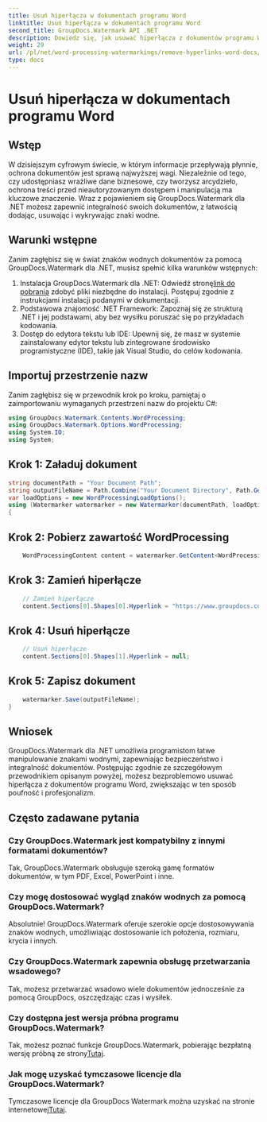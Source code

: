 ```yaml
---
title: Usuń hiperłącza w dokumentach programu Word
linktitle: Usuń hiperłącza w dokumentach programu Word
second_title: GroupDocs.Watermark API .NET
description: Dowiedz się, jak usuwać hiperłącza z dokumentów programu Word za pomocą GroupDocs.Watermark dla .NET. Zwiększ bezpieczeństwo dokumentów bez wysiłku.
weight: 29
url: /pl/net/word-processing-watermarkings/remove-hyperlinks-word-docs/
type: docs
---
```

# Usuń hiperłącza w dokumentach programu Word

## Wstęp
W dzisiejszym cyfrowym świecie, w którym informacje przepływają płynnie, ochrona dokumentów jest sprawą najwyższej wagi. Niezależnie od tego, czy udostępniasz wrażliwe dane biznesowe, czy tworzysz arcydzieło, ochrona treści przed nieautoryzowanym dostępem i manipulacją ma kluczowe znaczenie. Wraz z pojawieniem się GroupDocs.Watermark dla .NET możesz zapewnić integralność swoich dokumentów, z łatwością dodając, usuwając i wykrywając znaki wodne.
## Warunki wstępne
Zanim zagłębisz się w świat znaków wodnych dokumentów za pomocą GroupDocs.Watermark dla .NET, musisz spełnić kilka warunków wstępnych:
1.  Instalacja GroupDocs.Watermark dla .NET: Odwiedź stronę[link do pobrania](https://releases.groupdocs.com/Watermark/net/) zdobyć pliki niezbędne do instalacji. Postępuj zgodnie z instrukcjami instalacji podanymi w dokumentacji.
2. Podstawowa znajomość .NET Framework: Zapoznaj się ze strukturą .NET i jej podstawami, aby bez wysiłku poruszać się po przykładach kodowania.
3. Dostęp do edytora tekstu lub IDE: Upewnij się, że masz w systemie zainstalowany edytor tekstu lub zintegrowane środowisko programistyczne (IDE), takie jak Visual Studio, do celów kodowania.

## Importuj przestrzenie nazw
Zanim zagłębisz się w przewodnik krok po kroku, pamiętaj o zaimportowaniu wymaganych przestrzeni nazw do projektu C#:
```csharp
using GroupDocs.Watermark.Contents.WordProcessing;
using GroupDocs.Watermark.Options.WordProcessing;
using System.IO;
using System;
```
## Krok 1: Załaduj dokument
```csharp
string documentPath = "Your Document Path";
string outputFileName = Path.Combine("Your Document Directory", Path.GetFileName(documentPath));
var loadOptions = new WordProcessingLoadOptions();
using (Watermarker watermarker = new Watermarker(documentPath, loadOptions))
{
```
## Krok 2: Pobierz zawartość WordProcessing
```csharp
    WordProcessingContent content = watermarker.GetContent<WordProcessingContent>();
```
## Krok 3: Zamień hiperłącze
```csharp
    // Zamień hiperłącze
    content.Sections[0].Shapes[0].Hyperlink = "https://www.groupdocs.com/”;
```
## Krok 4: Usuń hiperłącze
```csharp
    // Usuń hiperłącze
    content.Sections[0].Shapes[1].Hyperlink = null;
```
## Krok 5: Zapisz dokument
```csharp
    watermarker.Save(outputFileName);
}
```

## Wniosek
GroupDocs.Watermark dla .NET umożliwia programistom łatwe manipulowanie znakami wodnymi, zapewniając bezpieczeństwo i integralność dokumentów. Postępując zgodnie ze szczegółowym przewodnikiem opisanym powyżej, możesz bezproblemowo usuwać hiperłącza z dokumentów programu Word, zwiększając w ten sposób poufność i profesjonalizm.
## Często zadawane pytania
### Czy GroupDocs.Watermark jest kompatybilny z innymi formatami dokumentów?
Tak, GroupDocs.Watermark obsługuje szeroką gamę formatów dokumentów, w tym PDF, Excel, PowerPoint i inne.
### Czy mogę dostosować wygląd znaków wodnych za pomocą GroupDocs.Watermark?
Absolutnie! GroupDocs.Watermark oferuje szerokie opcje dostosowywania znaków wodnych, umożliwiając dostosowanie ich położenia, rozmiaru, krycia i innych.
### Czy GroupDocs.Watermark zapewnia obsługę przetwarzania wsadowego?
Tak, możesz przetwarzać wsadowo wiele dokumentów jednocześnie za pomocą GroupDocs, oszczędzając czas i wysiłek.
### Czy dostępna jest wersja próbna programu GroupDocs.Watermark?
 Tak, możesz poznać funkcje GroupDocs.Watermark, pobierając bezpłatną wersję próbną ze strony[Tutaj](https://releases.groupdocs.com/).
### Jak mogę uzyskać tymczasowe licencje dla GroupDocs.Watermark?
 Tymczasowe licencje dla GroupDocs Watermark można uzyskać na stronie internetowej[Tutaj](https://purchase.groupdocs.com/temporary-license/).